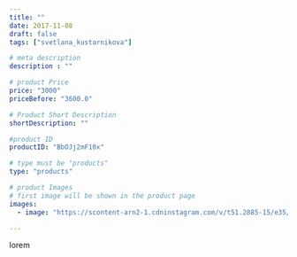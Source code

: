 ```yaml
---
title: ""
date: 2017-11-08
draft: false
tags: ["svetlana_kustarnikova"]

# meta description
description : ""

# product Price
price: "3000"
priceBefore: "3600.0"

# Product Short Description
shortDescription: ""

#product ID
productID: "BbOJj2mF10x"

# type must be "products"
type: "products"

# product Images
# first image will be shown in the product page
images:
  - image: "https://scontent-arn2-1.cdninstagram.com/v/t51.2885-15/e35/23421504_356952464729891_4655984006175653888_n.jpg?se=7&tp=1&_nc_ht=scontent-arn2-1.cdninstagram.com&_nc_cat=111&_nc_ohc=zrPyM_oNFKkAX9lus4W&ccb=7-4&oh=71cdcfc87e0ded8025115e426baab548&oe=608328D3&ig_cache_key=MTY0MzI5Mjk2MDI1ODIxOTMxMw%3D%3D.2-ccb7-4"

---
```

lorem
